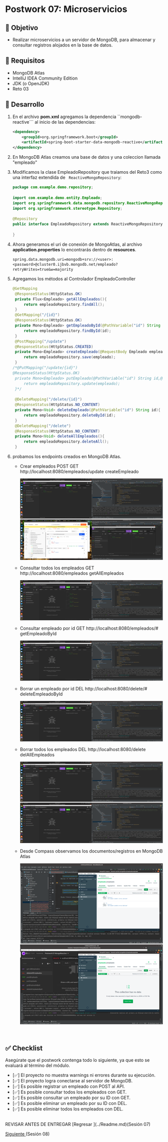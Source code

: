 # Postwork 07: Microservicios

## 🎩 Objetivo

- Realizar microservicios a un servidor de MongoDB, para almacenar y consultar registros alojados en la base de datos.
## 🎯 Requisitos 

- MongoDB Atlas
- IntelliJ IDEA Community Edition
- JDK (o OpenJDK)
- Reto 03

## 🚀 Desarrollo

1. En el archivo **pom.xml** agregamos la dependencia ``mongodb-reactive``` al inicio de las dependencias:

    ```xml
    <dependency>
        <groupId>org.springframework.boot</groupId>
        <artifactId>spring-boot-starter-data-mongodb-reactive</artifactId>
    </dependency>
    ```

2. En MongoDB Atlas creamos una base de datos y una coleccion llamada "empleado"

3. Modificamos la clase EmpleadoRepository que traiamos del Reto3 como una interfaz extendida de ``` ReactiveMongoRepository```:

    ```java
    package com.example.demo.repository;

    import com.example.demo.entity.Empleado;
    import org.springframework.data.mongodb.repository.ReactiveMongoRepository;
    import org.springframework.stereotype.Repository;

    @Repository
    public interface EmpleadoRepository extends ReactiveMongoRepository<Empleado, String>{

    }
    ```

5. Ahora generamos el uri de conexión de MongoAtlas, al archivo **application.properties** lo encontrarás dentro de **resources**.

    ```properties
    spring.data.mongodb.uri=mongodb+srv://<user>:<password>@cluster0.ijbvb.mongodb.net/empleado?retryWrites=true&w=majority
    ```
7. Agregamos los métodos al Controlador EmpleadoController

   ```java
   @GetMapping
    @ResponseStatus(HttpStatus.OK)
    private Flux<Empleado> getAllEmpleados(){
        return empleadoRepository.findAll();
    }
    @GetMapping("/{id}")
    @ResponseStatus(HttpStatus.OK)
    private Mono<Empleado> getEmpleadoById(@PathVariable("id") String id){
        return empleadoRepository.findById(id);
    }
    @PostMapping("/update")
    @ResponseStatus(HttpStatus.CREATED)
    private Mono<Empleado> createEmpleado(@RequestBody Empleado empleado){
        return empleadoRepository.save(empleado);
    }
   /*@PutMapping("/update/{id}")
   @ResponseStatus(HttpStatus.OK)
    private Mono<Empleado> putEmpleado(@PathVariable("id") String id,@RequestBody Empleado empleado){
        return empleadoRepository.update(empleado);
    }*/

    @DeleteMapping("/delete/{id}")
    @ResponseStatus(HttpStatus.NO_CONTENT)
    private Mono<Void> deleteEmpleado(@PathVariable("id") String id){
        return empleadoRepository.deleteById(id);
    }
    @DeleteMapping("/delete")
    @ResponseStatus(HttpStatus.NO_CONTENT)
    private Mono<Void> deleteAllEmpleados(){
        return empleadoRepository.deleteAll();
    }
   ```
   
8. probamos los endpoints creados en MongoDB Atlas.

    - Crear empleados POST GET http://localhost:8080/empleados/update createEmpleado

        ![postEmpleado](images/Sesion7-Post-bfS8.png)
      ![Dos postEmpleado](images/Sesion7-Posts-bfS8.png)

    - Consultar todos los empleados GET http://localhost:8080/empleados  getAllEmpleados
    
        ![getAllEmpleados](images/Sesion7-GetALL-bfS8.png)

    - Consultar empleado por id GET http://localhost:8080/empleados/#  getEmpleadoById
    
        ![getEmpeladoById](images/Sesion7-GetEmpleadoById-bfS8.png)
    - Borrar un empleado por id DEL http://localhost:8080/delete/#  deleteEmpleadoById

        ![delEmpeladoById](images/Sesion7-DelEmpleadoById-bfS8.png)
    - Borrar todos los empleados DEL http://localhost:8080/delete  delAllEmpleados

        ![delAllEmpelados](images/Sesion7-DeleteAll-bfS8.png)
        ![getAllEmpelados luego de un deleteAllEmpleados](images/Sesion7-GetAll-AfterUnDeleteAll-bfS8.png)

    - Desde Compass observamos los documentos/registros en MongoDB Atlas

        ![En_compass](images/Sesion7-Compass-bfS8.png)
        ![Compass despues de un DeleteAll](images/CompassDespuesUnDeleteAll.png)

<br/>

## ✅ Checklist 

Asegúrate que el postwork contenga todo lo siguiente, ya que esto se evaluará al término del módulo.

- [✅] El proyecto no muestra warnings ni errores durante su ejecución.
- [✅] El proyecto logra conectarse al servidor de MongoDB.
- [✅] Es posible registrar un empleado con POST al API.
- [✅] Es posible consultar todos los empleados con GET.
- [✅] Es posible consultar un empleado por su ID con GET.
- [✅] Es posible eliminar un empleado por su ID con DEL.
- [✅] Es posible eliminar todos los empleados con DEL.

<br/>
REVISAR ANTES DE ENTREGAR
[Regresar ](../Readme.md)(Sesión 07)

[Siguiente ](../Sesion-08/Readme.md)(Sesión 08)